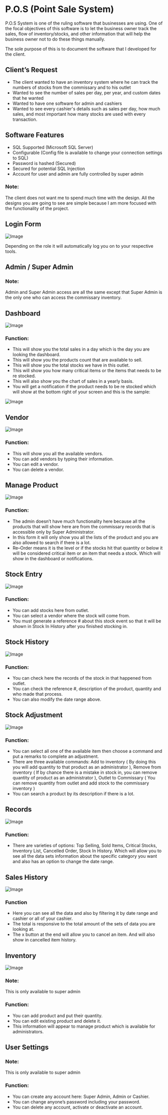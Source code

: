 # P.O.S (Point Sale System)

P.O.S System is one of the ruling software that businesses are using. One of the focal objectives of this software is to let the business owner track the sales, flow of inventory/stocks, and other information that will help the business owner not to do these things manually.

The sole purpose of this is to document the software that I developed for the client.

## Client’s Request

- The client wanted to have an inventory system where he can track the numbers of stocks from the commissary and to his outlet
- Wanted to see the number of sales per day, per year, and custom dates that he wanted
- Wanted to have one software for admin and cashiers
- Wanted to see every cashier's details such as sales per day, how much sales, and most important how many stocks are used with every transaction.

## Software Features

- SQL Supported (Microsoft SQL Server)
- Configurable (Config file is available to change your connection settings to SQL)
- Password is hashed (Secured)
- Secured for potential SQL Injection
- Account for user and admin are fully controlled by super admin

### Note:

The client does not want me to spend much time with the design. All the designs you are going to see are simple because I am more focused with the functionality of the project.

## Login Form

![Image](../images/image1.png)

Depending on the role it will automatically log you on to your respective tools.

## Admin / Super Admin

### Note:

Admin and Super Admin access are all the same except that Super Admin is the only one who can access the commissary inventory.

## Dashboard

![Image](../images/image2.png)

### Function:

- This will show you the total sales in a day which is the day you are looking the dashboard.
- This will show you the products count that are available to sell.
- This will show you the total stocks we have in this outlet.
- This will show you how many critical items or the items that needs to be re stocked.
- This will also show you the chart of sales in a yearly basis.
- You will get a notification if the product needs to be re stocked which will show at the bottom right of your screen and this is the sample:

![Image](../images/image3.png)

## Vendor

![Image](../images/image4.png)

### Function:

- This will show you all the available vendors.
- You can add vendors by typing their information.
- You can edit a vendor.
- You can delete a vendor.

## Manage Product

![Image](../images/image5.png)

### Function:

- The admin doesn’t have much functionality here because all the products that will show here are from the commissary records that is accessible only by Super Administrator.
- In this form it will only show you all the lists of the product and you are also allowed to search if there is a lot.
- Re–Order means it is the level or if the stocks hit that quantity or below it will be considered critical item or an item that needs a stock. Which will show in the dashboard or notifications.

## Stock Entry

![Image](../images/image6.png)

### Function:

- You can add stocks here from outlet.
- You can select a vendor where the stock will come from.
- You must generate a reference # about this stock event so that it will be shown in Stock In History after you finished stocking in.

## Stock History

![Image](../images/image7.png)

### Function:

- You can check here the records of the stock in that happened from outlet.
- You can check the reference #, description of the product, quantity and who made that process.
- You can also modify the date range above.

## Stock Adjustment

![Image](../images/image8.png)

### Function:

- You can select all one of the available item then choose a command and put a remarks to complete an adjustment.
- There are three available commands: Add to inventory ( By doing this you will add quantity to that product as an administrator ), Remove from inventory ( If by chance there is a mistake in stock in, you can remove quantity of product as an administrator ), Outlet to Commissary ( You can remove quantity from outlet and add stock to the commissary inventory )
- You can search a product by its description if there is a lot.

## Records

![Image](../images/image9.png)

### Function:

- There are varieties of options: Top Selling, Sold Items, Critical Stocks, Inventory List, Cancelled Order, Stock In History. Which will allow you to see all the data sets information about the specific category you want and also has an option to change the date range.

## Sales History

![Image](../images/image10.png)

### Function

- Here you can see all the data and also by filtering it by date range and cashier or all of your cashier.
- The total is responsive to the total amount of the sets of data you are looking at.
- The x button at the end will allow you to cancel an item. And will also show in cancelled item history.

## Inventory

![Image](../images/image11.png)

### Note:

This is only available to super admin

### Function:

- You can add product and put their quantity.
- You can edit existing product and delete it.
- This information will appear to manage product which is available for administrators.

## User Settings

### Note:

This is only available to super admin

### Function:

- You can create any account here: Super Admin, Admin or Cashier.
- You can change anyone’s password including your password.
- You can delete any account, activate or deactivate an account.
